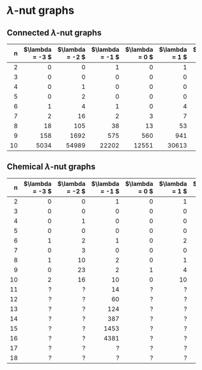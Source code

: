 # $\lambda$-nut graphs

## Connected $\lambda$-nut graphs

| n  | $\lambda = -3 $ | $\lambda = -2 $ | $\lambda = -1 $| $\lambda = 0 $ | $\lambda = 1 $| $\lambda = 2 $| $\lambda = 3 $|
|---:|----------------:|----------------:|---------------:|---------------:|--------------:|--------------:|--------------:|
| 2  | 0               | 0               | 1              | 0              | 1             | 0             | 0             |
| 3  | 0               | 0               | 0              | 0              | 0             | 1             | 0             |
| 4  | 0               | 1               | 0              | 0              | 0             | 1             | 1             |
| 5  | 0               | 2               | 0              | 0              | 0             | 2             | 1             |
| 6  | 1               | 4               | 1              | 0              | 4             | 2             | 2             |
| 7  | 2               | 16              | 2              | 3              | 7             | 3             | 5             |
| 8  | 18              | 105             | 38             | 13             | 53            | 9             | 18            |
| 9  | 158             | 1692            | 575            | 560            | 941           | 195           | 36            |
| 10 | 5034            | 54989           | 22202          | 12551          | 30613         | 8792          | 155           |


## Chemical $\lambda$-nut graphs

| n  | $\lambda = -3 $ | $\lambda = -2 $ | $\lambda = -1 $| $\lambda = 0 $ | $\lambda = 1 $| $\lambda = 2 $| $\lambda = 3 $|
|---:|----------------:|----------------:|---------------:|---------------:|--------------:|--------------:|--------------:|
| 2  | 0               | 0               | 1              | 0              | 1             | 0             | 0             |
| 3  | 0               | 0               | 0              | 0              | 0             | 1             | 0             |
| 4  | 0               | 1               | 0              | 0              | 0             | 1             | 1             |
| 5  | 0               | 0               | 0              | 0              | 0             | 1             | 0             |
| 6  | 1               | 2               | 1              | 0              | 2             | 2             | 2             |
| 7  | 0               | 3               | 0              | 0              | 0             | 3             | 0             |
| 8  | 1               | 10              | 2              | 0              | 1             | 3             | 5             |
| 9  | 0               | 23              | 2              | 1              | 4             | 4             | 0             |
| 10 | 2               | 16              | 10             | 0              | 10            | 13            | 19            |
| 11 | ?               | ?               | 14             | ?              | ?             | ?             | ?             |
| 12 | ?               | ?               | 60             | ?              | ?             | ?             | ?             |
| 13 | ?               | ?               | 124            | ?              | ?             | ?             | ?             |
| 14 | ?               | ?               | 387            | ?              | ?             | ?             | ?             |
| 15 | ?               | ?               | 1453           | ?              | ?             | ?             | ?             |
| 16 | ?               | ?               | 4381           | ?              | ?             | ?             | ?             |
| 17 | ?               | ?               | ?              | ?              | ?             | ?             | ?             |
| 18 | ?               | ?               | ?              | ?              | ?             | ?             | ?             |
